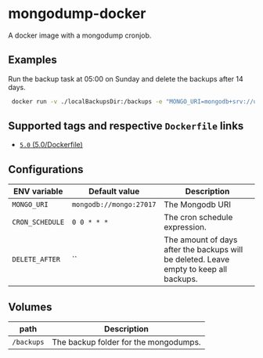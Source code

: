 # mongodump-docker

A docker image with a mongodump cronjob.

## Examples

Run the backup task at 05:00 on Sunday and delete the backups after 14 days. 

```bash
 docker run -v ./localBackupsDir:/backups -e "MONGO_URI=mongodb+srv://username:password@mongodb-cluster.mongodb.net" -e DELETE_AFTER=14 -e "CRON_SCHEDULE=0 5 * * sun" --name mongodump mongodump:5.0
```

## Supported tags and respective `Dockerfile` links

* [`5.0` (5.0/Dockerfile)](https://github.com/BrammyS/mongodump-docker/blob/main/5.0/Dockerfile)

## Configurations

| ENV variable    	| Default value           	| Description                                                                            	|
|-----------------	|-------------------------	|----------------------------------------------------------------------------------------	|
| `MONGO_URI`     	| `mongodb://mongo:27017` 	| The Mongodb URI                                                                        	|
| `CRON_SCHEDULE` 	| `0 0 * * *`             	| The cron schedule expression.                                                          	|
| `DELETE_AFTER`  	| ``                      	| The amount of days after the backups will be deleted. Leave empty to keep all backups. 	|

## Volumes

| path       	| Description                           	|
|------------	|---------------------------------------	|
| `/backups` 	| The backup folder for the mongodumps. 	|